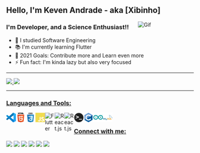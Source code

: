 ## Hello, I'm Keven Andrade - aka [Xibinho]
<div>
  <img align="right" alt="Gif" width="150px" src="https://www.puttiapps.com/wp-content/uploads/2021/05/Training-and-Application.gif"/>
</div>
<h3> I'm Developer, and a Science Enthusiast!!</h3>

- 🔭 I studied Software Engineering
- 📚 I'm currently learning Flutter
- 🥅 2021 Goals: Contribute more and Learn even more
- ⚡ Fun fact: I'm kinda lazy but also very focused

---
 <div>
  <a href="https://github.com/KevenAndrade">
  <img height="160em" src="https://github-readme-stats.vercel.app/api?username=KevenAndrade&show_icons=true&theme=dark&include_all_commits=true&count_private=true"/>
  <img height="160em" src="https://github-readme-stats.vercel.app/api/top-langs/?username=KevenAndrade&layout=compact&langs_count=7&theme=dark"/>
</div>

 ---
### Languages and Tools:

<img align="left" alt="Visual Studio Code" width="26px" src="https://raw.githubusercontent.com/github/explore/80688e429a7d4ef2fca1e82350fe8e3517d3494d/topics/visual-studio-code/visual-studio-code.png" />
<img align="left" alt="HTML5" width="26px" src="https://raw.githubusercontent.com/github/explore/80688e429a7d4ef2fca1e82350fe8e3517d3494d/topics/html/html.png" />
<img align="left" alt="CSS3" width="26px" src="https://raw.githubusercontent.com/github/explore/80688e429a7d4ef2fca1e82350fe8e3517d3494d/topics/css/css.png" />
<img align="left" alt="Javascript" width="26" src="https://raw.githubusercontent.com/devicons/devicon/master/icons/javascript/javascript-plain.svg">
<img align="left" alt="Flutter" width="26" src="https://cdn.jsdelivr.net/gh/devicons/devicon/icons/flutter/flutter-original.svg" />
<img align="left" alt="React.js" width="26" src="https://cdn.jsdelivr.net/gh/devicons/devicon/icons/react/react-original.svg" />
<img align="left" alt="React.js" width="26" src="https://cdn.jsdelivr.net/gh/devicons/devicon/icons/nodejs/nodejs-original.svg" />
<img align="left" alt="Terminal" width="26px" src="https://raw.githubusercontent.com/github/explore/80688e429a7d4ef2fca1e82350fe8e3517d3494d/topics/terminal/terminal.png" />
<img align="left" alt="C" width="26px" src="https://github.com/devicons/devicon/blob/master/icons/c/c-original.svg" />
<img align="left" alt="Arduino" width="26px" src="https://github.com/devicons/devicon/blob/master/icons/arduino/arduino-original.svg" />
<img align="left" alt="MySQL" width="26px" src="https://raw.githubusercontent.com/devicons/devicon/2ae2a900d2f041da66e950e4d48052658d850630/icons/mysql/mysql-original-wordmark.svg" />  
<br />
 
### Connect with me:

  <a href = "mailto:hirlandeer7@gmail.com"><img src="https://img.shields.io/badge/-Gmail-%23333?style=for-the-badge&logo=gmail&logoColor=white" target="_blank"></a>
  <a href="https://www.instagram.com/xibinhu/" target="_blank"><img src="https://img.shields.io/badge/-Instagram-%23E4405F?style=for-the-badge&logo=instagram&logoColor=white" target="_blank"></a>
 	<a href="https://twitter.com/xibinhoo" target="_blank"><img src="https://img.shields.io/badge/twitter-229fec?style=for-the-badge&logo=twitter&logoColor=white" target="_blank"></a>
  <a href="linkedin.com/in/keven7andrade/" target="_blank"><img src="https://img.shields.io/badge/-LinkedIn-%230077B5?style=for-the-badge&logo=linkedin&logoColor=white" target="_blank"></a>
  <a href="https://www.facebook.com/kevenandrade7" target="_blank"><img src="https://img.shields.io/badge/-Facebook-1773ea?style=for-the-badge&logo=facebook&logoColor=white" target="_blank"></a>
   <a href="https://t.me/Xibinho" target="_blank"><img src="https://img.shields.io/badge/-Telegram-0088CC?style=for-the-badge&logo=telegram&logoColor=white" target="_blank"></a>

[facebook]: https://www.facebook.com/kevenandrade7
[twitter]: https://twitter.com/xibinhoo
[instagram]: https://www.instagram.com/xibinhu/
[linkedin]: linkedin.com/in/keven7andrade/


